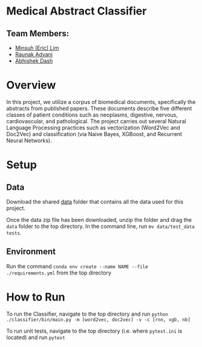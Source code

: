 # Medical Abstract Classifier

## Team Members:
- [Minsuh (Eric) Lim](https://github.com/5cminsuhlim)
- [Raunak Advani](https://github.com/raunakadvani2410)
- [Abhishek Dash](https://github.com/oasisbeatle)

# Overview
In this project, we utilize a corpus of biomedical documents, specifically the abstracts from published papers. These documents describe five different classes of patient conditions such as neoplasms, digestive, nervous, cardiovascular, and pathological. The project carries out several Natural Language Processing practices such as vectorization (Word2Vec and Doc2Vec) and classification (via Naive Bayes, XGBoost, and Recurrent Neural Networks).

# Setup

## Data
Download the shared [data](https://drive.google.com/drive/folders/14Nor5eXhxmhmxGbm_vvVddKx-X4EWnUi?usp=drive_link) folder that contains all the data used for this project. 

Once the data zip file has been downloaded, unzip the folder and drag the `data` folder to the top directory. In the command line, run `mv data/test_data tests`. 

## Environment
Run the command `conda env create --name NAME --file ./requirements.yml` from the top directory

# How to Run
To run the Classifier, navigate to the top directory and run `python ./classifier/bin/main.py -m [word2vec, doc2vec] -v -c [rnn, xgb, nb]`

To run unit tests, navigate to the top directory (i.e. where `pytest.ini` is located) and run `pytest`
